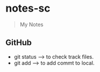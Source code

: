 # notes-sc
> My Notes

## GitHub
 - git status --> to check track files.
 - git add  --> to add commt to local.
